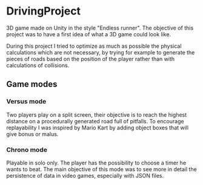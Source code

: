 # DrivingProject

3D game made on Unity in the style "Endless runner". 
The objective of this project was to have a first idea of what a 3D game could look like. 

During this project I tried to optimize as much as possible the physical calculations which are not necessary, by trying for example to generate the pieces of roads based on the position of the player rather than with calculations of collisions.

## Game modes

### Versus mode 
Two players play on a split screen, their objective is to reach the highest distance on a procedurally generated road full of pitfalls. To encourage replayability I was inspired by Mario Kart by adding object boxes that will give bonus or malus.

### Chrono mode
Playable in solo only. The player has the possibility to choose a timer he wants to beat. The main objective of this mode was to see more in detail the persistence of data in video games, especially with JSON files.

